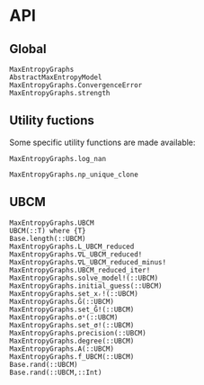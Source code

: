 # API
## Global
```@docs
MaxEntropyGraphs
AbstractMaxEntropyModel
MaxEntropyGraphs.ConvergenceError
MaxEntropyGraphs.strength
```

## Utility fuctions
Some specific utility functions are made available:

```@docs
MaxEntropyGraphs.log_nan
```

```@docs
MaxEntropyGraphs.np_unique_clone
```

## UBCM
```@docs 
MaxEntropyGraphs.UBCM
UBCM(::T) where {T}
Base.length(::UBCM)
MaxEntropyGraphs.L_UBCM_reduced
MaxEntropyGraphs.∇L_UBCM_reduced!
MaxEntropyGraphs.∇L_UBCM_reduced_minus!
MaxEntropyGraphs.UBCM_reduced_iter!
MaxEntropyGraphs.solve_model!(::UBCM)
MaxEntropyGraphs.initial_guess(::UBCM)
MaxEntropyGraphs.set_xᵣ!(::UBCM)
MaxEntropyGraphs.Ĝ(::UBCM)
MaxEntropyGraphs.set_Ĝ!(::UBCM)
MaxEntropyGraphs.σˣ(::UBCM)
MaxEntropyGraphs.set_σ!(::UBCM)
MaxEntropyGraphs.precision(::UBCM)
MaxEntropyGraphs.degree(::UBCM)
MaxEntropyGraphs.A(::UBCM)
MaxEntropyGraphs.f_UBCM(::UBCM)
Base.rand(::UBCM)
Base.rand(::UBCM,::Int)
```

